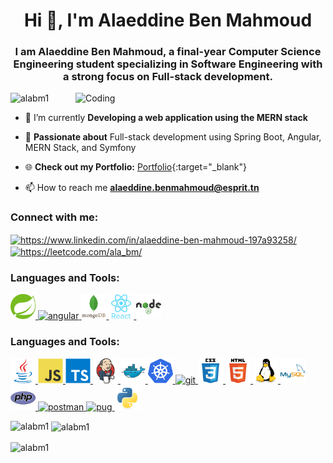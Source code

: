 <h1 align="center">Hi 👋, I'm Alaeddine Ben Mahmoud</h1>
<h3 align="center">I am Alaeddine Ben Mahmoud, a final-year Computer Science Engineering student specializing in Software Engineering with a strong focus on Full-stack development.</h3>
<img align="right" alt="Coding" width="400" src="https://png.pngtree.com/png-clipart/20230913/original/pngtree-programmer-clipart-developer-sitting-behind-his-computer-in-glasses-cartoon-vector-png-image_11075227.png">

<p align="left"> <img src="https://komarev.com/ghpvc/?username=alabm1&label=Profile%20views&color=0e75b6&style=flat" alt="alabm1" alt="alabm1" /> </p>

- 🔭 I’m currently **Developing a web application using the MERN stack**

- 🌟 **Passionate about** Full-stack development using Spring Boot, Angular, MERN Stack, and Symfony
- 🌐 **Check out my Portfolio:** [Portfolio](https://alaeddinebenmahmoud-alabm1s-projects.vercel.app/){:target="_blank"}  
- 📫 How to reach me **alaeddine.benmahmoud@esprit.tn**

<h3 align="left">Connect with me:</h3>
<p align="left">
<a href="https://www.linkedin.com/in/alaeddine-ben-mahmoud-197a93258/" target="blank"><img align="center" src="https://raw.githubusercontent.com/rahuldkjain/github-profile-readme-generator/master/src/images/icons/Social/linked-in-alt.svg" alt="https://www.linkedin.com/in/alaeddine-ben-mahmoud-197a93258/" height="30" width="40" /></a>
<!-- <a href="https://codeforces.com/profile/ala1" target="blank"><img align="center" src="https://raw.githubusercontent.com/rahuldkjain/github-profile-readme-generator/master/src/images/icons/Social/codeforces.svg" alt="https://codeforces.com/profile/ala1" height="30" width="40" /></a> -->
<a href="https://leetcode.com/ala_bm/" target="blank"><img align="center" src="https://raw.githubusercontent.com/rahuldkjain/github-profile-readme-generator/master/src/images/icons/Social/leet-code.svg" alt="https://leetcode.com/ala_bm/" height="30" width="40" /></a>
</p>

<h3 align="left">Languages and Tools:</h3>
<p align="left">
  
  <a href="https://spring.io/projects/spring-boot" target="_blank" rel="noreferrer"> 
    <img src="https://raw.githubusercontent.com/devicons/devicon/master/icons/spring/spring-original.svg" alt="spring-boot" width="40" height="40"/> 
  </a> 
  
  <a href="https://angular.io" target="_blank" rel="noreferrer"> 
    <img src="https://angular.io/assets/images/logos/angular/angular.svg" alt="angular" width="40" height="40"/> 
  </a> 
  
  <a href="https://www.mongodb.com/" target="_blank" rel="noreferrer"> 
    <img src="https://raw.githubusercontent.com/devicons/devicon/master/icons/mongodb/mongodb-original-wordmark.svg" alt="mongodb" width="40" height="40"/> 
  </a> 
  
  <a href="https://reactjs.org/" target="_blank" rel="noreferrer"> 
    <img src="https://raw.githubusercontent.com/devicons/devicon/master/icons/react/react-original-wordmark.svg" alt="react" width="40" height="40"/> 
  </a> 
  
  <a href="https://nodejs.org" target="_blank" rel="noreferrer"> 
    <img src="https://raw.githubusercontent.com/devicons/devicon/master/icons/nodejs/nodejs-original-wordmark.svg" alt="nodejs" width="40" height="40"/> 
  </a> 
</p>


 <h3 align="left">Languages and Tools:</h3>
<p align="left">
  <a href="https://www.java.com" target="_blank" rel="noreferrer"> 
    <img src="https://raw.githubusercontent.com/devicons/devicon/master/icons/java/java-original.svg" alt="java" width="40" height="40"/> 
  </a>
  <a href="https://developer.mozilla.org/en-US/docs/Web/JavaScript" target="_blank" rel="noreferrer"> 
    <img src="https://raw.githubusercontent.com/devicons/devicon/master/icons/javascript/javascript-original.svg" alt="javascript" width="40" height="40"/> 
  </a>
<!--    TypeScript -->
  <a href="https://www.typescriptlang.org/" target="_blank" rel="noreferrer"> <img src="https://raw.githubusercontent.com/devicons/devicon/master/icons/typescript/typescript-original.svg" alt="typescript" width="40" height="40"/> </a>
  
  <a href="https://www.jenkins.io" target="_blank" rel="noreferrer"> 
    <img src="https://raw.githubusercontent.com/devicons/devicon/master/icons/jenkins/jenkins-original.svg" alt="jenkins" width="40" height="40"/> 
  </a> 
  <a href="https://www.docker.com/" target="_blank" rel="noreferrer"> 
    <img src="https://raw.githubusercontent.com/devicons/devicon/master/icons/docker/docker-original.svg" alt="docker" width="40" height="40"/> 
  </a> 
  <a href="https://kubernetes.io" target="_blank" rel="noreferrer"> 
    <img src="https://raw.githubusercontent.com/devicons/devicon/master/icons/kubernetes/kubernetes-plain.svg" alt="kubernetes" width="40" height="40"/> 
  </a>

  <a href="https://git-scm.com/" target="_blank" rel="noreferrer"> 
    <img src="https://www.vectorlogo.zone/logos/git-scm/git-scm-icon.svg" alt="git" width="40" height="40"/> 
  </a>
  
  <a href="https://www.w3schools.com/css/" target="_blank" rel="noreferrer"> 
    <img src="https://raw.githubusercontent.com/devicons/devicon/master/icons/css3/css3-original-wordmark.svg" alt="css3" width="40" height="40"/> 
  </a>
  
  <a href="https://www.w3.org/html/" target="_blank" rel="noreferrer"> 
    <img src="https://raw.githubusercontent.com/devicons/devicon/master/icons/html5/html5-original-wordmark.svg" alt="html5" width="40" height="40"/> 
  </a>
  <a href="https://www.linux.org/" target="_blank" rel="noreferrer"> 
    <img src="https://raw.githubusercontent.com/devicons/devicon/master/icons/linux/linux-original.svg" alt="linux" width="40" height="40"/> 
  </a> 
  <a href="https://www.mysql.com/" target="_blank" rel="noreferrer"> 
    <img src="https://raw.githubusercontent.com/devicons/devicon/master/icons/mysql/mysql-original-wordmark.svg" alt="mysql" width="40" height="40"/> 
  </a> 
 
  
  <a href="https://www.php.net" target="_blank" rel="noreferrer"> 
    <img src="https://raw.githubusercontent.com/devicons/devicon/master/icons/php/php-original.svg" alt="php" width="40" height="40"/> 
  </a> 
  <a href="https://postman.com" target="_blank" rel="noreferrer"> 
    <img src="https://www.vectorlogo.zone/logos/getpostman/getpostman-icon.svg" alt="postman" width="40" height="40"/> 
  </a> 
  <a href="https://pugjs.org" target="_blank" rel="noreferrer"> 
    <img src="https://cdn.worldvectorlogo.com/logos/pug.svg" alt="pug" width="40" height="40"/> 
  </a> 
  <a href="https://www.python.org" target="_blank" rel="noreferrer"> 
    <img src="https://raw.githubusercontent.com/devicons/devicon/master/icons/python/python-original.svg" alt="python" width="40" height="40"/> 
  </a> 
  
</p>

<p><img align="left" src="https://github-readme-stats.vercel.app/api/top-langs?username=alabm1&show_icons=true&locale=en&layout=compact" alt="alabm1" /></p>

<p>&nbsp;<img align="center" src="https://github-readme-stats.vercel.app/api?username=alabm1&show_icons=true&locale=en" alt="alabm1" /></p>

<p><img align="center" src="https://github-readme-streak-stats.herokuapp.com/?user=alabm1&" alt="alabm1" /></p>
